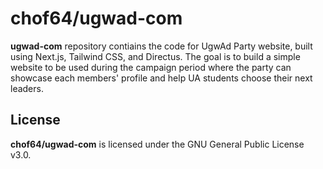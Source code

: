 # chof64/ugwad-com

**ugwad-com** repository contiains the code for UgwAd Party website, built using Next.js, Tailwind CSS, and Directus. The goal is to build a simple website to be used during the campaign period where the party can showcase each members' profile and help UA students choose their next leaders.

## License

**chof64/ugwad-com** is licensed under the GNU General Public License v3.0.
